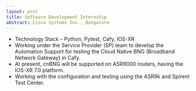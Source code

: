 ```yaml
---
layout: post
title: Software Development Internship
abstract: Cisco Systems Inc., Bangalore 
---
```

- Technology Stack – Python, Pytest, Cafy, IOS-XR
- Working under the Service Provider (SP) team to develop the Automation Support for testing the Cloud Native BNG
(Broadband Network Gateway) in Cafy.
- At present, cnBNG will be supported on ASR9000 routers, having the IOS-XR 7.0 platform.
- Working with the configuration and testing using the ASR9k and Spirent Test Center.
